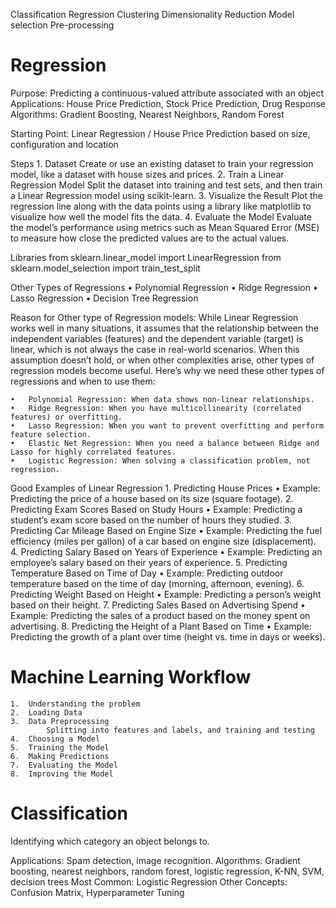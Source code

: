 Classification
Regression
Clustering
Dimensionality Reduction
Model selection
Pre-processing


Regression
=========
Purpose: Predicting a continuous-valued attribute associated with an object
Applications: House Price Prediction, Stock Price Prediction, Drug Response
Algorithms: Gradient Boosting, Nearest Neighbors, Random Forest

Starting Point: Linear Regression / House Price Prediction based on size, configuration and location

Steps
	1.	Dataset
Create or use an existing dataset to train your regression model, like a dataset with house sizes and prices.
	2.	Train a Linear Regression Model
Split the dataset into training and test sets, and then train a Linear Regression model using scikit-learn.
	3.	Visualize the Result
Plot the regression line along with the data points using a library like matplotlib to visualize how well the model fits the data.
	4.	Evaluate the Model
Evaluate the model’s performance using metrics such as Mean Squared Error (MSE) to measure how close the predicted values are to the actual values.


Libraries
from sklearn.linear_model import LinearRegression
from sklearn.model_selection import train_test_split


Other Types of Regressions
	•	Polynomial Regression
	•	Ridge Regression
	•	Lasso Regression
	•	Decision Tree Regression


Reason for Other type of Regression models:
While Linear Regression works well in many situations, it assumes that the relationship between the independent variables (features) and the dependent variable (target) is linear, which is not always the case in real-world scenarios. When this assumption doesn’t hold, or when other complexities arise, other types of regression models become useful. Here’s why we need these other types of regressions and when to use them:

	•	Polynomial Regression: When data shows non-linear relationships.
	•	Ridge Regression: When you have multicollinearity (correlated features) or overfitting.
	•	Lasso Regression: When you want to prevent overfitting and perform feature selection.
	•	Elastic Net Regression: When you need a balance between Ridge and Lasso for highly correlated features.
	•	Logistic Regression: When solving a classification problem, not regression.



Good Examples of Linear Regression
	1.	Predicting House Prices
	•	Example: Predicting the price of a house based on its size (square footage).
	2.	Predicting Exam Scores Based on Study Hours
	•	Example: Predicting a student’s exam score based on the number of hours they studied.
	3.	Predicting Car Mileage Based on Engine Size
	•	Example: Predicting the fuel efficiency (miles per gallon) of a car based on engine size (displacement).
	4.	Predicting Salary Based on Years of Experience
	•	Example: Predicting an employee’s salary based on their years of experience.
	5.	Predicting Temperature Based on Time of Day
	•	Example: Predicting outdoor temperature based on the time of day (morning, afternoon, evening).
	6.	Predicting Weight Based on Height
	•	Example: Predicting a person’s weight based on their height.
	7.	Predicting Sales Based on Advertising Spend
	•	Example: Predicting the sales of a product based on the money spent on advertising.
	8.	Predicting the Height of a Plant Based on Time
	•	Example: Predicting the growth of a plant over time (height vs. time in days or weeks).



Machine Learning Workflow
=======================
	1.	Understanding the problem
	2.	Loading Data
	3.	Data Preprocessing
			Splitting into features and labels, and training and testing
	4.	Choosing a Model
	5.	Training the Model
	6.	Making Predictions
	7.	Evaluating the Model
	8.	Improving the Model


Classification
==========
Identifying which category an object belongs to.

Applications: Spam detection, image recognition.
Algorithms: Gradient boosting, nearest neighbors, random forest, logistic regression, K-NN, SVM, decision trees
Most Common: Logistic Regression
Other Concepts: Confusion Matrix, Hyperparameter Tuning

